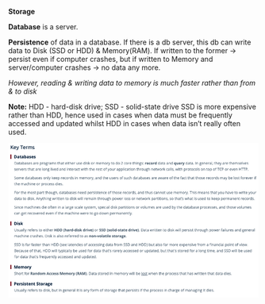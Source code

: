 **Storage**

**Database** is a server. 

**Persistence** of data in a database. If there is a db server, this db can write data to Disk (SSD or HDD) & Memory(RAM). If written to the former -> persist even if computer crashes, but if written to Memory and server/computer crashes -> no data any more.

<i>However, reading & writing data to memory is much faster rather than from & to disk</i>

**Note:** HDD - hard-disk drive; SSD - solid-state drive
SSD is more expensive rather than HDD, hence used in cases when data must be frequently accessed and updated whilst HDD in cases when data isn’t really often used.

![Alt text](ImageRepo/Storage_first.png?raw=true)
